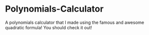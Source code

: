 # Polynomials-Calculator
A polynomials calculator that I made using the famous and awesome quadratic formula! You should check it out!

